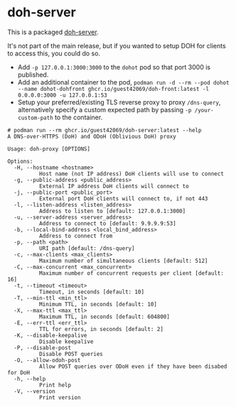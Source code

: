 # doh-server
This is a packaged [doh-server](https://github.com/DNSCrypt/doh-server).

It's not part of the main release, but if you wanted to setup DOH for clients to access this, you could do so.

- Add `-p 127.0.0.1:3000:3000` to the `dohot` pod so that port 3000 is published.
- Add an additional container to the pod, `podman run -d --rm --pod dohot --name dohot-dohfront ghcr.io/guest42069/doh-front:latest -l 0.0.0.0:3000 -u 127.0.0.1:53`
- Setup your preferred/existing TLS reverse proxy to proxy `/dns-query`, alternatively specify a custom expected path by passing `-p /your-custom-path` to the container.

```
# podman run --rm ghcr.io/guest42069/doh-server:latest --help
A DNS-over-HTTPS (DoH) and ODoH (Oblivious DoH) proxy

Usage: doh-proxy [OPTIONS]

Options:
  -H, --hostname <hostname>
          Host name (not IP address) DoH clients will use to connect
  -g, --public-address <public_address>
          External IP address DoH clients will connect to
  -j, --public-port <public_port>
          External port DoH clients will connect to, if not 443
  -l, --listen-address <listen_address>
          Address to listen to [default: 127.0.0.1:3000]
  -u, --server-address <server_address>
          Address to connect to [default: 9.9.9.9:53]
  -b, --local-bind-address <local_bind_address>
          Address to connect from
  -p, --path <path>
          URI path [default: /dns-query]
  -c, --max-clients <max_clients>
          Maximum number of simultaneous clients [default: 512]
  -C, --max-concurrent <max_concurrent>
          Maximum number of concurrent requests per client [default: 16]
  -t, --timeout <timeout>
          Timeout, in seconds [default: 10]
  -T, --min-ttl <min_ttl>
          Minimum TTL, in seconds [default: 10]
  -X, --max-ttl <max_ttl>
          Maximum TTL, in seconds [default: 604800]
  -E, --err-ttl <err_ttl>
          TTL for errors, in seconds [default: 2]
  -K, --disable-keepalive
          Disable keepalive
  -P, --disable-post
          Disable POST queries
  -O, --allow-odoh-post
          Allow POST queries over ODoH even if they have been disabed for DoH
  -h, --help
          Print help
  -V, --version
          Print version
```

